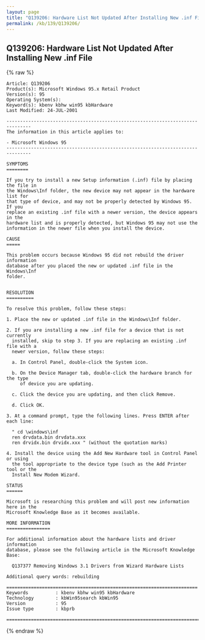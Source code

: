 ```yaml
---
layout: page
title: "Q139206: Hardware List Not Updated After Installing New .inf File"
permalink: /kb/139/Q139206/
---
```


## Q139206: Hardware List Not Updated After Installing New .inf File

{% raw %}

	Article: Q139206
	Product(s): Microsoft Windows 95.x Retail Product
	Version(s): 95
	Operating System(s): 
	Keyword(s): kbenv kbhw win95 kbHardware
	Last Modified: 24-JUL-2001
	
	-------------------------------------------------------------------------------
	The information in this article applies to:
	
	- Microsoft Windows 95 
	-------------------------------------------------------------------------------
	
	SYMPTOMS
	========
	
	If you try to install a new Setup information (.inf) file by placing the file in
	the Windows\Inf folder, the new device may not appear in the hardware list for
	that type of device, and may not be properly detected by Windows 95. If you
	replace an existing .inf file with a newer version, the device appears in the
	hardware list and is properly detected, but Windows 95 may not use the
	information in the newer file when you install the device.
	
	CAUSE
	=====
	
	This problem occurs because Windows 95 did not rebuild the driver information
	database after you placed the new or updated .inf file in the Windows\Inf
	folder.
	
	
	RESOLUTION
	==========
	
	To resolve this problem, follow these steps:
	
	1. Place the new or updated .inf file in the Windows\Inf folder.
	
	2. If you are installing a new .inf file for a device that is not currently
	  installed, skip to step 3. If you are replacing an existing .inf file with a
	  newer version, follow these steps:
	
	  a. In Control Panel, double-click the System icon.
	
	  b. On the Device Manager tab, double-click the hardware branch for the type
	     of device you are updating.
	
	  c. Click the device you are updating, and then click Remove.
	
	  d. Click OK.
	
	3. At a command prompt, type the following lines. Press ENTER after each line:
	
	  " cd \windows\inf
	  ren drvdata.bin drvdata.xxx
	  ren drvidx.bin drvidx.xxx " (without the quotation marks)
	
	4. Install the device using the Add New Hardware tool in Control Panel or using
	  the tool appropriate to the device type (such as the Add Printer tool or the
	  Install New Modem Wizard.
	
	STATUS
	======
	
	Microsoft is researching this problem and will post new information here in the
	Microsoft Knowledge Base as it becomes available.
	
	MORE INFORMATION
	================
	
	For additional information about the hardware lists and driver information
	database, please see the following article in the Microsoft Knowledge Base:
	
	  Q137377 Removing Windows 3.1 Drivers from Wizard Hardware Lists
	
	Additional query words: rebuilding
	
	======================================================================
	Keywords          : kbenv kbhw win95 kbHardware 
	Technology        : kbWin95search kbWin95
	Version           : 95
	Issue type        : kbprb
	
	=============================================================================
	

{% endraw %}
